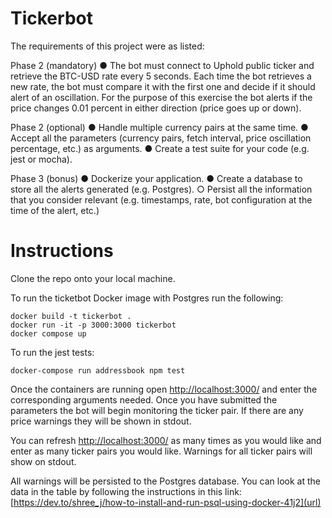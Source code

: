 # Tickerbot

The requirements of this project were as listed:

Phase 2 (mandatory)
● The bot must connect to Uphold public ticker and retrieve the BTC-USD rate every 5 seconds. Each time the bot retrieves a new rate, the bot must compare it with the first one and decide if it should alert of an oscillation. For the purpose of this exercise the bot alerts if the price changes 0.01 percent in either direction (price goes up or down).

Phase 2 (optional)
● Handle multiple currency pairs at the same time.
● Accept all the parameters (currency pairs, fetch interval, price oscillation percentage,
etc.) as arguments.
● Create a test suite for your code (e.g. jest or mocha).

Phase 3 (bonus)
● Dockerize your application.
● Create a database to store all the alerts generated (e.g. Postgres).
○ Persist all the information that you consider relevant (e.g. timestamps, rate, bot
configuration at the time of the alert, etc.)

# Instructions
Clone the repo onto your local machine.

To run the ticketbot Docker image with Postgres run the following:
```
docker build -t tickerbot .
docker run -it -p 3000:3000 tickerbot
docker compose up
```

To run the jest tests:
```
docker-compose run addressbook npm test 
```

Once the containers are running open [http://localhost:3000/](url) and enter the corresponding arguments needed. Once you have submitted the parameters the bot will begin monitoring the ticker pair. If there are any price warnings they will be shown in stdout.

You can refresh [http://localhost:3000/](url) as many times as you would like and enter as many ticker pairs you would like. Warnings for all ticker pairs will show on stdout. 

All warnings will be persisted to the Postgres database. You can look at the data in the table by following the instructions in this link:
[https://dev.to/shree_j/how-to-install-and-run-psql-using-docker-41j2](url)


